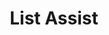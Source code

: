 ---
title: List Assist
layout: project
class_project: yes
project_link: https://github.com/Changer098/listassist
demo_link: !!null
languages: [JS, HTML, CSS, SQL]
technologies: [Node.js, Express, MySQL, AWS]
main_screenshot: !!null
screenshots: !!null
---